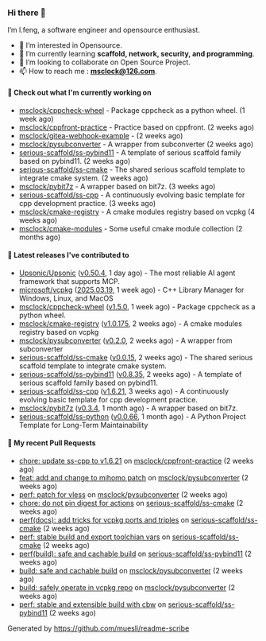 ### Hi there 👋

I’m l.feng, a software engineer and opensource enthusiast.

- 👀 I’m interested in Opensource.
- 🌱 I’m currently learning **scaffold, network, security, and programming**.
- 💞️ I’m looking to collaborate on Open Source Project.
- 📫 How to reach me : **msclock@126.com**.

#### 👷 Check out what I'm currently working on

- [msclock/cppcheck-wheel](https://github.com/msclock/cppcheck-wheel) - Package cppcheck as a python wheel. (1 week ago)
- [msclock/cppfront-practice](https://github.com/msclock/cppfront-practice) - Practice based on cppfront. (2 weeks ago)
- [msclock/gitea-webhook-example](https://github.com/msclock/gitea-webhook-example) -  (2 weeks ago)
- [msclock/pysubconverter](https://github.com/msclock/pysubconverter) - A wrapper from subconverter (2 weeks ago)
- [serious-scaffold/ss-pybind11](https://github.com/serious-scaffold/ss-pybind11) - A template of serious scaffold family based on pybind11. (2 weeks ago)
- [serious-scaffold/ss-cmake](https://github.com/serious-scaffold/ss-cmake) - The shared serious scaffold template to integrate cmake system. (2 weeks ago)
- [msclock/pybit7z](https://github.com/msclock/pybit7z) - A wrapper based on bit7z. (3 weeks ago)
- [serious-scaffold/ss-cpp](https://github.com/serious-scaffold/ss-cpp) - A continuously evolving basic template for cpp development practice. (3 weeks ago)
- [msclock/cmake-registry](https://github.com/msclock/cmake-registry) - A cmake modules registry based on vcpkg (4 weeks ago)
- [msclock/cmake-modules](https://github.com/msclock/cmake-modules) - Some useful cmake module collection (2 months ago)

#### 🔭 Latest releases I've contributed to

- [Upsonic/Upsonic](https://github.com/Upsonic/Upsonic) ([v0.50.4](https://github.com/Upsonic/Upsonic/releases/tag/v0.50.4), 1 day ago) - The most reliable AI agent framework that supports MCP.
- [microsoft/vcpkg](https://github.com/microsoft/vcpkg) ([2025.03.19](https://github.com/microsoft/vcpkg/releases/tag/2025.03.19), 1 week ago) - C&#43;&#43; Library Manager for Windows, Linux, and MacOS
- [msclock/cppcheck-wheel](https://github.com/msclock/cppcheck-wheel) ([v1.5.0](https://github.com/msclock/cppcheck-wheel/releases/tag/v1.5.0), 1 week ago) - Package cppcheck as a python wheel.
- [msclock/cmake-registry](https://github.com/msclock/cmake-registry) ([v1.0.175](https://github.com/msclock/cmake-registry/releases/tag/v1.0.175), 2 weeks ago) - A cmake modules registry based on vcpkg
- [msclock/pysubconverter](https://github.com/msclock/pysubconverter) ([v0.2.0](https://github.com/msclock/pysubconverter/releases/tag/v0.2.0), 2 weeks ago) - A wrapper from subconverter
- [serious-scaffold/ss-cmake](https://github.com/serious-scaffold/ss-cmake) ([v0.0.15](https://github.com/serious-scaffold/ss-cmake/releases/tag/v0.0.15), 2 weeks ago) - The shared serious scaffold template to integrate cmake system.
- [serious-scaffold/ss-pybind11](https://github.com/serious-scaffold/ss-pybind11) ([v0.8.35](https://github.com/serious-scaffold/ss-pybind11/releases/tag/v0.8.35), 2 weeks ago) - A template of serious scaffold family based on pybind11.
- [serious-scaffold/ss-cpp](https://github.com/serious-scaffold/ss-cpp) ([v1.6.21](https://github.com/serious-scaffold/ss-cpp/releases/tag/v1.6.21), 3 weeks ago) - A continuously evolving basic template for cpp development practice.
- [msclock/pybit7z](https://github.com/msclock/pybit7z) ([v0.3.4](https://github.com/msclock/pybit7z/releases/tag/v0.3.4), 1 month ago) - A wrapper based on bit7z.
- [serious-scaffold/ss-python](https://github.com/serious-scaffold/ss-python) ([v0.0.66](https://github.com/serious-scaffold/ss-python/releases/tag/v0.0.66), 1 month ago) - A Python Project Template for Long-Term Maintainability

#### 🔨 My recent Pull Requests

- [chore: update ss-cpp to v1.6.21](https://github.com/msclock/cppfront-practice/pull/53) on [msclock/cppfront-practice](https://github.com/msclock/cppfront-practice) (2 weeks ago)
- [feat: add and change to mihomo patch](https://github.com/msclock/pysubconverter/pull/5) on [msclock/pysubconverter](https://github.com/msclock/pysubconverter) (2 weeks ago)
- [perf: patch for vless](https://github.com/msclock/pysubconverter/pull/4) on [msclock/pysubconverter](https://github.com/msclock/pysubconverter) (2 weeks ago)
- [chore: do not pin digest for actions](https://github.com/serious-scaffold/ss-cmake/pull/41) on [serious-scaffold/ss-cmake](https://github.com/serious-scaffold/ss-cmake) (2 weeks ago)
- [perf(docs): add tricks for vcpkg ports and triples](https://github.com/serious-scaffold/ss-cmake/pull/40) on [serious-scaffold/ss-cmake](https://github.com/serious-scaffold/ss-cmake) (2 weeks ago)
- [perf: stable build and export toolchian vars](https://github.com/serious-scaffold/ss-cmake/pull/39) on [serious-scaffold/ss-cmake](https://github.com/serious-scaffold/ss-cmake) (2 weeks ago)
- [perf(build): safe and cachable build](https://github.com/serious-scaffold/ss-pybind11/pull/139) on [serious-scaffold/ss-pybind11](https://github.com/serious-scaffold/ss-pybind11) (2 weeks ago)
- [build: safe and cachable build](https://github.com/msclock/pysubconverter/pull/3) on [msclock/pysubconverter](https://github.com/msclock/pysubconverter) (2 weeks ago)
- [build: safely operate in vcpkg repo](https://github.com/msclock/pysubconverter/pull/2) on [msclock/pysubconverter](https://github.com/msclock/pysubconverter) (2 weeks ago)
- [perf: stable and extensible build with cbw](https://github.com/serious-scaffold/ss-pybind11/pull/138) on [serious-scaffold/ss-pybind11](https://github.com/serious-scaffold/ss-pybind11) (2 weeks ago)

Generated by https://github.com/muesli/readme-scribe
